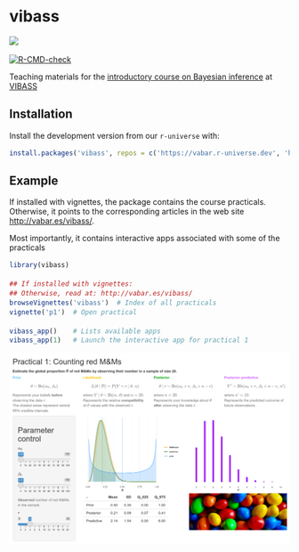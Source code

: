 
<!-- README.md is generated from README.Rmd. Please edit that file -->

# vibass

[<img src="http://vabar.es/images//widget_vibass8.png" width="300px"/>](http://vabar.es/events/vibass8/)

<!-- badges: start -->

[![R-CMD-check](https://github.com/VABAR/vibass/workflows/R-CMD-check/badge.svg)](https://github.com/VABAR/vibass/actions)
<!-- badges: end -->

Teaching materials for the [introductory course on Bayesian
inference](http://vabar.es/events/vibass8-intro/) at
[VIBASS](http://vabar.es/events/vibass8/)

## Installation

<!-- Install the released version of `vibass` from CRAN: -->

<!-- ```{r install-cran, eval = FALSE} -->

<!-- install.packages('vibass') -->

<!-- ``` -->

<!-- Or install the development version from our `r-universe` with: -->

Install the development version from our `r-universe` with:

``` r
install.packages('vibass', repos = c('https://vabar.r-universe.dev', 'https://cloud.r-project.org'))
```

## Example

If installed with vignettes, the package contains the course practicals.
Otherwise, it points to the corresponding articles in the web site
<http://vabar.es/vibass/>.

Most importantly, it contains interactive apps associated with some of
the practicals

``` r
library(vibass)

## If installed with vignettes:
## Otherwise, read at: http://vabar.es/vibass/
browseVignettes('vibass')  # Index of all practicals
vignette('p1')  # Open practical

vibass_app()    # Lists available apps
vibass_app(1)   # Launch the interactive app for practical 1
```

![](man/figures/p1_app.png)
